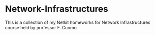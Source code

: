 # Network-Infrastructures
This is a collection of my Netkit homeworks for Network Infrastructures course held by professor F. Cuomo
